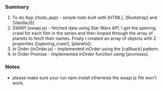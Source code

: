 ### Summary 

1. To do App (/todo_app) - simple todo built with [HTML], [Bootstrap] and [VanillaJS]
2. SWAPI (swapi.js) - fetched data using Star Wars API. I get the opening crawl for each film in the series and then looped through the array of planets to fetch their names. Finaly I created an array of objects with 2 properties ([opening_crawl], [planets]).
3. In Order (inOrder.js) - Implemented inOrder using the [callback] pattern.
4. In Order Promise - Implemented inOrder function using [promises].

### Notes
- please make sure your run npm install otherwise the swapi.js file won't work.
